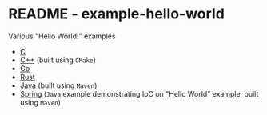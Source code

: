 # README - example-hello-world
Various "Hello World!" examples

* [C](src/c)
* [C++](src/cpp/) (built using `CMake`)
* [Go](src/go/)
* [Rust](src/rust/)
* [Java](src/java/) (built using `Maven`)
* [Spring](src/spring/) (`Java` example demonstrating IoC on "Hello World" example, built using `Maven`)
